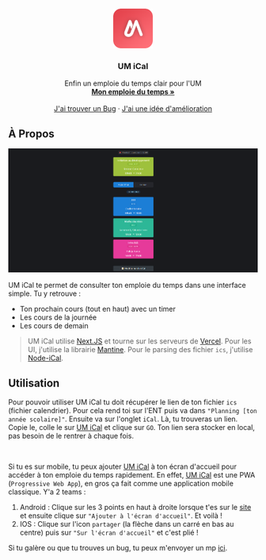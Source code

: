 
<br />
<div align="center">
  <a href="https://github.com/Marius-brt/UM-iCal">
    <img src="public/icon.png" alt="Logo" width="80" height="80">
  </a>

  <h3 align="center">UM iCal</h3>

  <p align="center">
    Enfin un emploie du temps clair pour l'UM
    <br />
    <a href="https://um-ical.vercel.app/"><strong>Mon emploie du temps »</strong></a>
    <br />
    <br />
    <a href="https://github.com/Marius-brt/UM-iCal/issues">J'ai trouver un Bug</a>
    ·
    <a href="https://github.com/Marius-brt/UM-iCal/issues">J'ai une idée d'amélioration</a>
  </p>
</div>

## À Propos

<img src="screenshot.png"/>

UM iCal te permet de consulter ton emploie du temps dans une interface simple. Tu y retrouve :
* Ton prochain cours (tout en haut) avec un timer
* Les cours de la journée
* Les cours de demain

> UM iCal utilise [Next.JS](https://nextjs.org/) et tourne sur les serveurs de [Vercel](https://vercel.com/). Pour les UI, j'utilise la librairie [Mantine](https://mantine.dev/). Pour le parsing des fichier `ics`, j'utilise [Node-iCal](https://www.npmjs.com/package/node-ical).

## Utilisation

Pour pouvoir utiliser UM iCal tu doit récupérer le lien de ton fichier `ics` (fichier calendrier). Pour cela rend toi sur l'ENT puis va dans `"Planning [ton année scolaire]"`. Ensuite va sur l'onglet `iCal`. Là, tu trouveras un lien. Copie le, colle le sur [UM iCal](https://um-ical.vercel.app/) et clique sur `GO`. Ton lien sera stocker en local, pas besoin de le rentrer à chaque fois. 

<br>

Si tu es sur mobile, tu peux ajouter [UM iCal](https://um-ical.vercel.app/) à ton écran d'accueil pour accéder à ton emploie du temps rapidement. En effet, [UM iCal](https://um-ical.vercel.app/) est une PWA (`Progressive Web App`), en gros ça fait comme une application mobile classique. Y'a 2 teams :

1. Android : Clique sur les 3 points en haut à droite lorsque t'es sur le [site](https://um-ical.vercel.app/) et ensuite clique sur `"Ajouter à l'écran d'accueil"`. Et voilà !
2. IOS : Clique sur l'icon `partager` (la flèche dans un carré en bas au centre) puis sur `"Sur l'écran d'accueil"` et c'est plié !

Si tu galère ou que tu trouves un bug, tu peux m'envoyer un mp [ici](https://www.instagram.com/marius.brt/).

